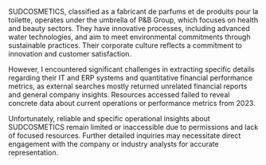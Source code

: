 SUDCOSMETICS, classified as a fabricant de parfums et de produits pour la toilette, operates under the umbrella of P&B Group, which focuses on health and beauty sectors. They have innovative processes, including advanced water technologies, and aim to meet environmental commitments through sustainable practices. Their corporate culture reflects a commitment to innovation and customer satisfaction.

However, I encountered significant challenges in extracting specific details regarding their IT and ERP systems and quantitative financial performance metrics, as external searches mostly returned unrelated financial reports and general company insights. Resources accessed failed to reveal concrete data about current operations or performance metrics from 2023.

Unfortunately, reliable and specific operational insights about SUDCOSMETICS remain limited or inaccessible due to permissions and lack of focused resources. Further detailed inquiries may necessitate direct engagement with the company or industry analysts for accurate representation.